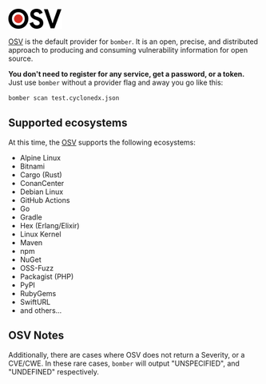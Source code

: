 ![](../../img/providers/osv.png)

[OSV](https://osv.dev) is the default provider for ```bomber```. It is an open, precise, and distributed approach to producing and consuming vulnerability information for open source. 

**You don't need to register for any service, get a password, or a token.** Just use ```bomber``` without a provider flag and away you go like this:

``` bash
bomber scan test.cyclonedx.json
```

## Supported ecosystems

At this time, the [OSV](https://osv.dev) supports the following ecosystems:

- Alpine Linux
- Bitnami
- Cargo (Rust)
- ConanCenter
- Debian Linux
- GitHub Actions
- Go
- Gradle
- Hex (Erlang/Elixir)
- Linux Kernel
- Maven
- npm
- NuGet
- OSS-Fuzz
- Packagist (PHP)
- PyPI
- RubyGems
- SwiftURL
- and others...

## OSV Notes

Additionally, there are cases where OSV does not return a Severity, or a CVE/CWE. In these rare cases, ```bomber``` will output "UNSPECIFIED", and "UNDEFINED" respectively.



